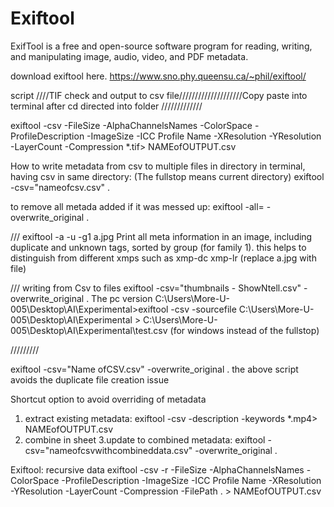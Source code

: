 # Exiftool
ExifTool is a free and open-source software program for reading, writing, and manipulating image, audio, video, and PDF metadata.

download exiftool here.
https://www.sno.phy.queensu.ca/~phil/exiftool/

script
////TIF check and output to csv file////////////////////Copy paste into terminal after cd directed into folder
/////////////


exiftool -csv -FileSize -AlphaChannelsNames -ColorSpace -ProfileDescription -ImageSize -ICC Profile Name  -XResolution -YResolution -LayerCount -Compression *.tif> NAMEofOUTPUT.csv


How to write metadata from csv to multiple files in directory in terminal, having csv in same directory: (The fullstop means current directory)
exiftool -csv="nameofcsv.csv" .

to remove all metada added if it was messed up:
exiftool -all= -overwrite_original .


///
exiftool -a -u -g1 a.jpg
Print all meta information in an image, including duplicate and unknown tags, sorted by group (for family 1).
this helps to distinguish from different xmps such as xmp-dc xmp-lr  (replace a.jpg with file)

/// writing from Csv to files
exiftool -csv="thumbnails - ShowNtell.csv" -overwrite_original .
The pc version
C:\Users\More-U-005\Desktop\AI\Experimental>exiftool -csv -sourcefile C:\Users\More-U-005\Desktop\AI\Experimental > C:\Users\More-U-005\Desktop\AI\Experimental\test.csv  (for windows instead of the fullstop)

/////////

exiftool -csv="Name ofCSV.csv" -overwrite_original .
the above script avoids the duplicate file creation issue

Shortcut option to avoid overriding of metadata
1. extract existing metadata:
exiftool -csv -description -keywords *.mp4> NAMEofOUTPUT.csv
2. combine in sheet
3.update to combined metadata:
exiftool -csv="nameofcsvwithcombineddata.csv" -overwrite_original .



Exiftool: recursive data
exiftool -csv -r -FileSize -AlphaChannelsNames -ColorSpace -ProfileDescription -ImageSize -ICC Profile Name -XResolution -YResolution -LayerCount -Compression -FilePath . > NAMEofOUTPUT.csv





